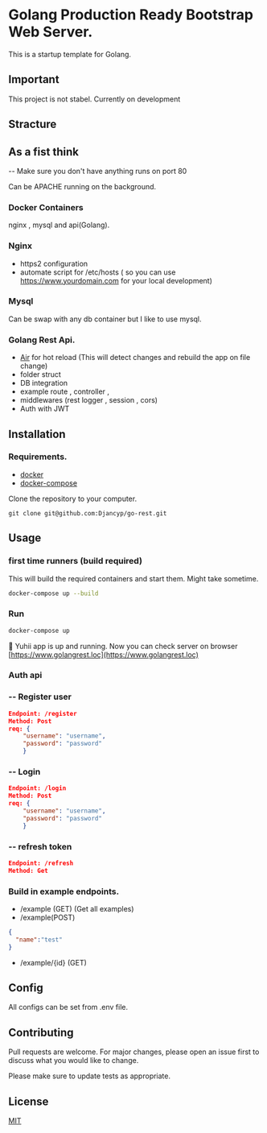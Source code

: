 # Golang Production Ready Bootstrap Web Server.

This is a startup template for Golang.

## Important

This project is not stabel. Currently on development


## Stracture

## As a fist think
-- Make sure you don't have anything runs on port 80

Can be APACHE running on the background.

### Docker Containers
nginx , mysql and api(Golang).

### Nginx
- https2 configuration
- automate script for /etc/hosts ( so you can use https://www.yourdomain.com for your local development)

### Mysql
Can be swap with any db container but I like to use mysql.

### Golang Rest Api.
- [Air](https://github.com/cosmtrek/air) for hot reload (This will detect changes and rebuild the app on file change)
- folder struct
- DB integration
- example route , controller , 
- middlewares (rest logger , session , cors)
- Auth with JWT


## Installation
### Requirements.
- [docker](https://www.docker.com/)
- [docker-compose](https://docs.docker.com/compose/)

Clone the repository to your computer.

```git
git clone git@github.com:Djancyp/go-rest.git
```

## Usage

### first time runners  (build required)
This will build the required containers and start them. Might take sometime.
```bash
docker-compose up --build
```
### Run
```bash
docker-compose up
``````
🚀 Yuhii app is up and running.
Now you can check server on browser [https://www.golangrest.loc](https://www.golangrest.loc)

### Auth api

### -- Register user
```json
Endpoint: /register
Method: Post
req: {
    "username": "username",
    "password": "password"
    }
``````
### -- Login

```json
Endpoint: /login
Method: Post
req: {
    "username": "username",
    "password": "password"
    }
``````
### -- refresh token

```json
Endpoint: /refresh
Method: Get
``````

### Build in example endpoints.
- /example (GET) (Get all examples)
- /example(POST)
```json
{
  "name":"test"
}
```
- /example/{id} (GET)

## Config
All configs can be set from .env file.

## Contributing
Pull requests are welcome. For major changes, please open an issue first to discuss what you would like to change.

Please make sure to update tests as appropriate.

## License
[MIT](https://choosealicense.com/licenses/mit/)
